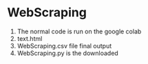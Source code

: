 # WebScraping

1. The normal code is run on the google colab
2. text.html
3. WebScraping.csv file final output
4. WebScraping.py is the downloaded 
